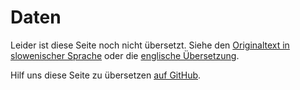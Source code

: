# Daten

Leider ist diese Seite noch nicht übersetzt. Siehe den [Originaltext in slowenischer Sprache](/sl/data) oder die [englische Übersetzung](/en/data).

Hilf uns diese Seite zu übersetzen [auf GitHub](https://github.com/sledilnik/website/blob/master/src/content/de/data.md).
